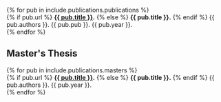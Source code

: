 <ul style="list-style-type:none; padding-left:0;">
{% for pub in include.publications.publications %}
<li> 
{% if pub.url %}
<b><a href="{{ pub.url }}">{{ pub.title }}</a>.</b>
{% else %}
<b>{{ pub.title }}.</b> 
{% endif %}
{{ pub.authors }}. 
{{ pub.pub }}.
{{ pub.year }}. </li>
{% endfor %}
</ul>

<h2>Master's Thesis</h2>
<ul style="list-style-type:none; padding-left:0;">
{% for pub in include.publications.masters %}
<li> 
{% if pub.url %}
<b><a href="{{ pub.url }}">{{ pub.title }}</a>.</b>
{% else %}
<b>{{ pub.title }}.</b> 
{% endif %}
{{ pub.authors }}. 
{{ pub.year }}. </li>
{% endfor %}
</ul>
